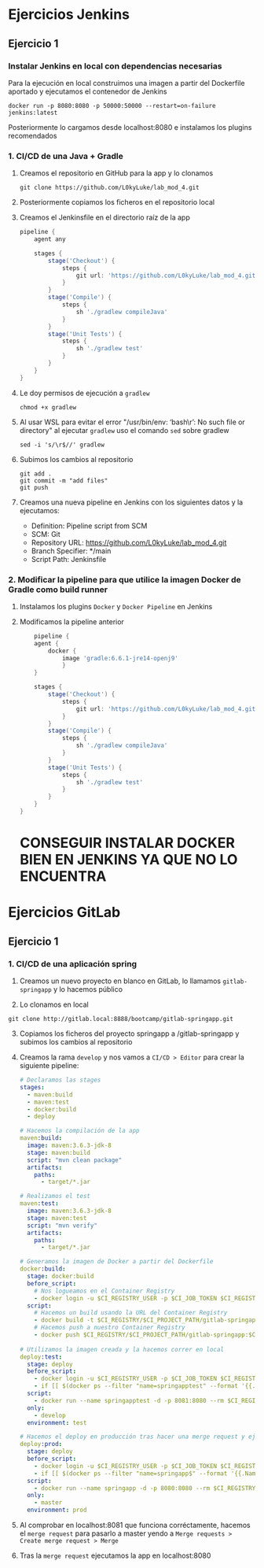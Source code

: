 # Ejercicios Jenkins
## Ejercicio 1

### Instalar Jenkins en local con dependencias necesarias
Para la ejecución en local construimos una imagen a partir del Dockerfile aportado y ejecutamos el contenedor de Jenkins
```shell
docker run -p 8080:8080 -p 50000:50000 --restart=on-failure jenkins:latest
```
Posteriormente lo cargamos desde localhost:8080 e instalamos los plugins recomendados

### 1. CI/CD de una Java + Gradle

1. Creamos el repositorio en GitHub para la app y lo clonamos
   
    ```
    git clone https://github.com/L0kyLuke/lab_mod_4.git
    ```

2. Posteriormente copiamos los ficheros en el repositorio local

3. Creamos el Jenkinsfile en el directorio raíz de la app
    ```groovy
    pipeline {
        agent any

        stages {
            stage('Checkout') {
                steps {
                    git url: 'https://github.com/L0kyLuke/lab_mod_4.git', branch: 'main'
                }
            }
            stage('Compile') {
                steps {
                    sh './gradlew compileJava'
                }
            }
            stage('Unit Tests') {
                steps {
                    sh './gradlew test'
                }
            }
        }
    }
    ```
4. Le doy permisos de ejecución a `gradlew`
    ```shell
    chmod +x gradlew
    ```

5. Al usar WSL para evitar el error "/usr/bin/env: ‘bash\r’: No such file or directory" al ejecutar `gradlew` uso el comando `sed` sobre gradlew
    ```shell
    sed -i 's/\r$//' gradlew
    ```

6. Subimos los cambios al repositorio
    ```shell
    git add .
    git commit -m "add files"
    git push
    ```
7. Creamos una nueva pipeline en Jenkins con los siguientes datos y la ejecutamos:
   - Definition: Pipeline script from SCM
   - SCM: Git
   - Repository URL: https://github.com/L0kyLuke/lab_mod_4.git
   - Branch Specifier: */main
   - Script Path: Jenkinsfile
  
### 2. Modificar la pipeline para que utilice la imagen Docker de Gradle como build runner

1. Instalamos los plugins `Docker` y `Docker Pipeline` en Jenkins
   
2. Modificamos la pipeline anterior
    ```groovy
        pipeline {
        agent {
            docker {
                image 'gradle:6.6.1-jre14-openj9'
                }
        }

        stages {
            stage('Checkout') {
                steps {
                    git url: 'https://github.com/L0kyLuke/lab_mod_4.git', branch: 'main'
                }
            }
            stage('Compile') {
                steps {
                    sh './gradlew compileJava'
                }
            }
            stage('Unit Tests') {
                steps {
                    sh './gradlew test'
                }
            }
        }
    }
    ```
    # CONSEGUIR INSTALAR DOCKER BIEN EN JENKINS YA QUE NO LO ENCUENTRA


# Ejercicios GitLab
## Ejercicio 1    

### 1. CI/CD de una aplicación spring

1. Creamos un nuevo proyecto en blanco en GitLab, lo llamamos `gitlab-springapp` y lo hacemos público
   
2. Lo clonamos en local
```shell
git clone http://gitlab.local:8888/bootcamp/gitlab-springapp.git
```
3. Copiamos los ficheros del proyecto springapp a /gitlab-springapp y subimos los cambios al repositorio
   
4. Creamos la rama `develop` y nos vamos a `CI/CD > Editor` para crear la siguiente pipeline:
    ```yaml
    # Declaramos las stages
    stages:
      - maven:build
      - maven:test
      - docker:build
      - deploy

    # Hacemos la compilación de la app
    maven:build:
      image: maven:3.6.3-jdk-8
      stage: maven:build
      script: "mvn clean package"
      artifacts:
        paths:
          - target/*.jar

    # Realizamos el test
    maven:test: 
      image: maven:3.6.3-jdk-8
      stage: maven:test
      script: "mvn verify"
      artifacts:
        paths:
          - target/*.jar

    # Generamos la imagen de Docker a partir del Dockerfile
    docker:build: 
      stage: docker:build
      before_script:
        # Nos logueamos en el Container Registry
        - docker login -u $CI_REGISTRY_USER -p $CI_JOB_TOKEN $CI_REGISTRY/$CI_PROJECT_PATH 
      script:
        # Hacemos un build usando la URL del Container Registry
        - docker build -t $CI_REGISTRY/$CI_PROJECT_PATH/gitlab-springapp:$CI_COMMIT_SHA .
        # Hacemos push a nuestro Container Registry
        - docker push $CI_REGISTRY/$CI_PROJECT_PATH/gitlab-springapp:$CI_COMMIT_SHA 
      
    # Utilizamos la imagen creada y la hacemos correr en local
    deploy:test:
      stage: deploy
      before_script:
        - docker login -u $CI_REGISTRY_USER -p $CI_JOB_TOKEN $CI_REGISTRY/$CI_PROJECT_PATH # Nos logueamos en el Container Registry
        - if [[ $(docker ps --filter "name=springapptest" --format '{{.Names}}') == "springapptest" ]]; then  docker rm -f springapptest; else echo "No existe";  fi # Si el contenedor existe lo elimina
      script:
        - docker run --name springapptest -d -p 8081:8080 --rm $CI_REGISTRY/$CI_PROJECT_PATH/gitlab-springapp:$CI_COMMIT_SHA # Hacemos docker run de la imagen que hemos subido, desplegando una aplicación en local en el puerto 8081
      only:
        - develop
      environment: test

    # Hacemos el deploy en producción tras hacer una merge request y ejecutarlo en master lo cual nos desplegará la app en local en el puerto 8080
    deploy:prod:
      stage: deploy
      before_script:
        - docker login -u $CI_REGISTRY_USER -p $CI_JOB_TOKEN $CI_REGISTRY/$CI_PROJECT_PATH
        - if [[ $(docker ps --filter "name=springapp$" --format '{{.Names}}') == "springapp" ]]; then  docker rm -f springapp; else echo "No existe";  fi
      script:
        - docker run --name springapp -d -p 8080:8080 --rm $CI_REGISTRY/$CI_PROJECT_PATH/gitlab-springapp:$CI_COMMIT_SHA 
      only:
        - master
      environment: prod
    ```
5. Al comprobar en localhost:8081 que funciona corréctamente, hacemos el `merge request` para pasarlo a master yendo a `Merge requests > Create merge request > Merge`
   
6. Tras la `merge request` ejecutamos la app en localhost:8080
